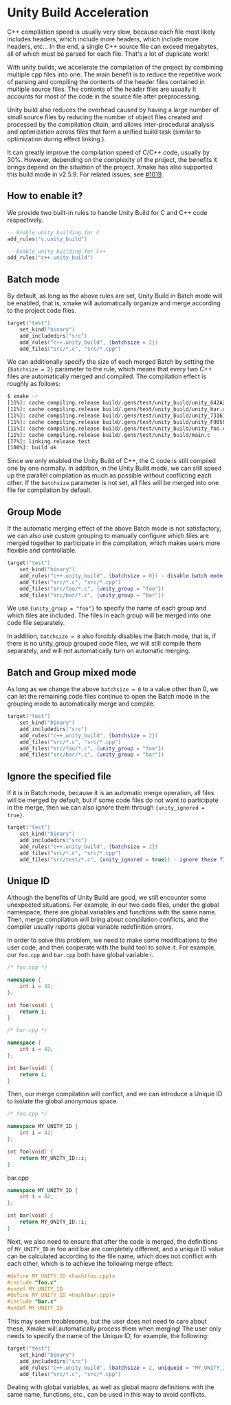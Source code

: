 # Unity Build Acceleration

C++ compilation speed is usually very slow, because each file most likely includes headers, which include more headers, which include more headers, etc... In the end, a single C++ source file can exceed megabytes, all of which must be parsed for each file. That's a lot of duplicate work!

With unity builds, we accelerate the compilation of the project by combining multiple cpp files into one. The main benefit is to reduce the repetitive work of parsing and compiling the contents of the header files contained in multiple source files. The contents of the header files are usually It accounts for most of the code in the source file after preprocessing.

Unity build also reduces the overhead caused by having a large number of small source files by reducing the number of object files created and processed by the compilation chain, and allows inter-procedural analysis and optimization across files that form a unified build task (similar to optimization during effect linking ).

It can greatly improve the compilation speed of C/C++ code, usually by 30%. However, depending on the complexity of the project, the benefits it brings depend on the situation of the project. Xmake has also supported this build mode in v2.5.9. For related issues, see [#1019](https://github.com/xmake-io/xmake/issues/1019).

## How to enable it?

We provide two built-in rules to handle Unity Build for C and C++ code respectively.

```lua
-- Enable unity building for C
add_rules("c.unity_build")

-- Enable unity building for C++
add_rules("c++.unity_build")
```

## Batch mode

By default, as long as the above rules are set, Unity Build in Batch mode will be enabled, that is, xmake will automatically organize and merge according to the project code files.

```lua
target("test")
    set_kind("binary")
    add_includedirs("src")
    add_rules("c++.unity_build", {batchsize = 2})
    add_files("src/*.c", "src/*.cpp")
```

We can additionally specify the size of each merged Batch by setting the `{batchsize = 2}` parameter to the rule, which means that every two C++ files are automatically merged and compiled. The compilation effect is roughly as follows:

```sh
$ xmake -r
[11%]: cache compiling.release build/.gens/test/unity_build/unity_642A245F.cpp
[11%]: cache compiling.release build/.gens/test/unity_build/unity_bar.cpp
[11%]: cache compiling.release build/.gens/test/unity_build/unity_73161A20.cpp
[11%]: cache compiling.release build/.gens/test/unity_build/unity_F905F036.cpp
[11%]: cache compiling.release build/.gens/test/unity_build/unity_foo.cpp
[11%]: cache compiling.release build/.gens/test/unity_build/main.c
[77%]: linking.release test
[100%]: build ok
```

Since we only enabled the Unity Build of C++, the C code is still compiled one by one normally. In addition, in the Unity Build mode, we can still speed up the parallel compilation as much as possible without conflicting each other. If the `batchsize` parameter is not set, all files will be merged into one file for compilation by default.

## Group Mode

If the automatic merging effect of the above Batch mode is not satisfactory, we can also use custom grouping to manually configure which files are merged together to participate in the compilation, which makes users more flexible and controllable.

```lua
target("test")
    set_kind("binary")
    add_rules("c++.unity_build", {batchsize = 0}) - disable batch mode
    add_files("src/*.c", "src/*.cpp")
    add_files("src/foo/*.c", {unity_group = "foo"})
    add_files("src/bar/*.c", {unity_group = "bar"})
```

We use `{unity_group = "foo"}` to specify the name of each group and which files are included. The files in each group will be merged into one code file separately.

In addition, `batchsize = 0` also forcibly disables the Batch mode, that is, if there is no unity_group grouped code files, we will still compile them separately, and will not automatically turn on automatic merging.

## Batch and Group mixed mode

As long as we change the above `batchsize = 0` to a value other than 0, we can let the remaining code files continue to open the Batch mode in the grouping mode to automatically merge and compile.

```lua
target("test")
    set_kind("binary")
    add_includedirs("src")
    add_rules("c++.unity_build", {batchsize = 2})
    add_files("src/*.c", "src/*.cpp")
    add_files("src/foo/*.c", {unity_group = "foo"})
    add_files("src/bar/*.c", {unity_group = "bar"})
```

## Ignore the specified file

If it is in Batch mode, because it is an automatic merge operation, all files will be merged by default, but if some code files do not want to participate in the merge, then we can also ignore them through `{unity_ignored = true}`.

```lua
target("test")
    set_kind("binary")
    add_includedirs("src")
    add_rules("c++.unity_build", {batchsize = 2})
    add_files("src/*.c", "src/*.cpp")
    add_files("src/test/*.c", {unity_ignored = true}) - ignore these files
```

## Unique ID

Although the benefits of Unity Build are good, we still encounter some unexpected situations. For example, in our two code files, under the global namespace, there are global variables and functions with the same name. Then, merge compilation will bring about compilation conflicts, and the compiler usually reports global variable redefinition errors.

In order to solve this problem, we need to make some modifications to the user code, and then cooperate with the build tool to solve it. For example, our `foo.cpp` and `bar.cpp` both have global variable i.

```cpp
/* foo.cpp */

namespace {
    int i = 42;
};

int foo(void) {
    return i;
}
```

```cpp
/* bar.cpp */

namespace {
    int i = 42;
};

int bar(void) {
    return i;
}
```

Then, our merge compilation will conflict, and we can introduce a Unique ID to isolate the global anonymous space.


```cpp
/* foo.cpp */

namespace MY_UNITY_ID {
    int i = 42;
};

int foo(void) {
    return MY_UNITY_ID::i;
}
```

bar.cpp

```cpp
namespace MY_UNITY_ID {
    int i = 42;
};

int bar(void) {
    return MY_UNITY_ID::i;
}
```

Next, we also need to ensure that after the code is merged, the definitions of `MY_UNITY_ID` in foo and bar are completely different, and a unique ID value can be calculated according to the file name, which does not conflict with each other, which is to achieve the following merge effect:

```c
#define MY_UNITY_ID <hash(foo.cpp)>
#include "foo.c"
#undef MY_UNITY_ID
#define MY_UNITY_ID <hash(bar.cpp)>
#include "bar.c"
#undef MY_UNITY_ID
```

This may seem troublesome, but the user does not need to care about these, Xmake will automatically process them when merging! The user only needs to specify the name of the Unique ID, for example, the following:


```lua
target("test")
    set_kind("binary")
    add_includedirs("src")
    add_rules("c++.unity_build", {batchsize = 2, uniqueid = "MY_UNITY_ID"})
    add_files("src/*.c", "src/*.cpp")
```

Dealing with global variables, as well as global macro definitions with the same name, functions, etc., can be used in this way to avoid conflicts.
